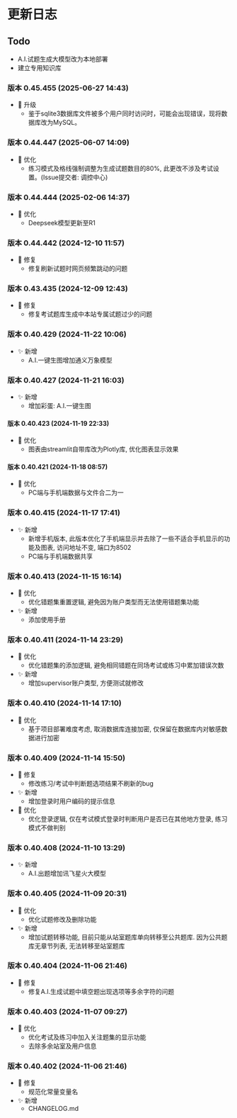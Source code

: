 # 更新日志

## Todo

- A.I.试题生成大模型改为本地部署
- 建立专用知识库

### 版本 0.45.455 (2025-06-27 14:43)

- 🚀 升级
  - 鉴于sqlite3数据库文件被多个用户同时访问时，可能会出现错误，现将数据库改为MySQL。

### 版本 0.44.447 (2025-06-07 14:09)

- 🚀 优化
  - 练习模式及格线强制调整为生成试题数目的80%, 此更改不涉及考试设置。(Issue提交者: 调控中心)

### 版本 0.44.444 (2025-02-06 14:37)

- 🚀 优化
  - Deepseek模型更新至R1

### 版本 0.44.442 (2024-12-10 11:57)

- 🐞 修复
  - 修复刷新试题时网页频繁跳动的问题

### 版本 0.43.435 (2024-12-09 12:43)

- 🐞 修复
  - 修复考试题库生成中本站专属试题过少的问题

### 版本 0.40.429 (2024-11-22 10:06)

- ✨ 新增
  - A.I.一键生图增加通义万象模型

### 版本 0.40.427 (2024-11-21 16:03)

- ✨ 新增
  - 增加彩蛋: A.I.一键生图

#### 版本 0.40.423 (2024-11-19 22:33)

- 🚀 优化
  - 图表由streamlit自带库改为Plotly库, 优化图表显示效果

#### 版本 0.40.421 (2024-11-18 08:57)

- 🚀 优化
  - PC端与手机端数据与文件合二为一

### 版本 0.40.415 (2024-11-17 17:41)

- ✨ 新增
  - 新增手机版本, 此版本优化了手机端显示并去除了一些不适合手机显示的功能及图表, 访问地址不变, 端口为8502
  - PC端与手机端数据共享

### 版本 0.40.413 (2024-11-15 16:14)

- 🚀 优化
  - 优化错题集重置逻辑, 避免因为账户类型而无法使用错题集功能
- ✨ 新增
  - 添加使用手册

### 版本 0.40.411 (2024-11-14 23:29)

- 🚀 优化
  - 优化错题集的添加逻辑, 避免相同错题在同场考试或练习中累加错误次数
- ✨ 新增
  - 增加supervisor账户类型, 方便测试就修改

### 版本 0.40.410 (2024-11-14 17:10)

- 🚀 优化
  - 基于项目部署难度考虑, 取消数据库连接加密, 仅保留在数据库内对敏感数据进行加密

### 版本 0.40.409 (2024-11-14 15:50)

- 🐞 修复
  - 修改练习/考试中判断题选项结果不刷新的bug
- ✨ 新增
  - 增加登录时用户编码的提示信息
- 🚀 优化
  - 优化登录逻辑, 仅在考试模式登录时判断用户是否已在其他地方登录, 练习模式不做判别

### 版本 0.40.408 (2024-11-10 13:29)

- ✨ 新增
  - A.I.出题增加讯飞星火大模型

### 版本 0.40.405 (2024-11-09 20:31)

- 🚀 优化
  - 优化试题修改及删除功能
- ✨ 新增
  - 增加试题转移功能, 目前只能从站室题库单向转移至公共题库. 因为公共题库无章节列表, 无法转移至站室题库

### 版本 0.40.404 (2024-11-06 21:46)

- 🐞 修复
  - 修复A.I.生成试题中填空题出现选项等多余字符的问题

### 版本 0.40.403 (2024-11-07 09:27)

- 🚀 优化
  - 优化考试及练习中加入关注题集的显示功能
  - 去除多余站室及用户信息

### 版本 0.40.402 (2024-11-06 21:46)

- 🐞 修复
  - 规范化常量变量名
- ✨ 新增
  - CHANGELOG.md
